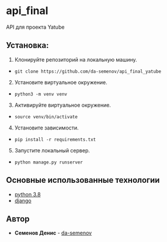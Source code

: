 # api_final
API для проекта Yatube
## Установка:
1. Клонируйте репозиторий на локальную машину.
- ``git clone https://github.com/da-semenov/api_final_yatube``
2. Установите виртуальное окружение.
- ``python3 -m venv venv``
3. Активируйте виртуальное окружение.
- ``source venv/bin/activate``
4. Установите зависимости.
- ``pip install -r requirements.txt``
5. Запустите локальный сервер.
- ``python manage.py runserver``
## Основные использованные технологии
* [python 3.8](https://www.python.org/)
* [django](https://www.djangoproject.com/)

## Автор

* **Семенов Денис** - [da-semenov](https://github.com/da-semenov)
